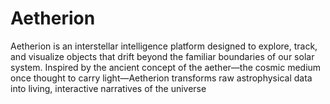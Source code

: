 # Aetherion
Aetherion is an interstellar intelligence platform designed to explore, track, and visualize objects that drift beyond the familiar boundaries of our solar system. Inspired by the ancient concept of the aether—the cosmic medium once thought to carry light—Aetherion transforms raw astrophysical data into living, interactive narratives of the universe
